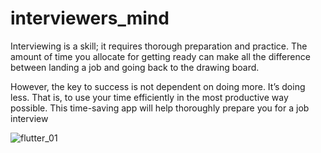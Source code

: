 # interviewers_mind

Interviewing is a skill; it requires thorough preparation and practice. The amount of time you allocate for getting ready can make all the difference between landing a job and going back to the drawing board.

However, the key to success is not dependent on doing more. It’s doing less. That is, to use your time efficiently in the most productive way possible. This time-saving app will help thoroughly prepare you for a job interview

  
![flutter_01](https://user-images.githubusercontent.com/34428244/91372559-d68bec80-e80b-11ea-8c1f-e0f49012f532.png)

 
